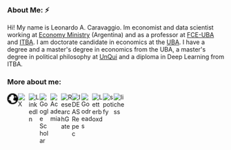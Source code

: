 ### About Me: ⚡
Hi! My name is Leonardo A. Caravaggio. Im economist and data scientist working at [Economy Ministry](https://www.argentina.gob.ar/economia) (Argentina) and as a professor at [FCE-UBA](https://www.economicas.uba.ar/) and [ITBA](https://www.itba.edu.ar/). I am doctorate candidate in economics at the [UBA](https://www.economicas.uba.ar/). I have a degree and a master's degree in economics from the UBA, a master's degree in political philosophy at [UnQui](http://www.unq.edu.ar/) and a diploma in Deep Learning from ITBA. <br />

### More about me:  
[<img align="left" alt="Website"        width="25px" src="https://raw.githubusercontent.com/iconic/open-iconic/master/svg/globe.svg" />][website]
[<img align="left" alt="X"        width="25px" src="https://cdn.jsdelivr.net/npm/simple-icons@9.12.0/icons/x.svg" />][twitter]
[<img align="left" alt="LinkedIn"       width="25px" src="https://cdn.jsdelivr.net/npm/simple-icons@v5.21.1/icons/linkedin.svg" />][linkedin]
[<img align="left" alt="Google Scholar" width="25px" src="https://cdn.jsdelivr.net/npm/simple-icons@v5.21.1/icons/googlescholar.svg" />][googlescholar]
[<img align="left" alt="Academia"       width="25px" src="https://cdn.jsdelivr.net/npm/simple-icons@5.21.1/icons/academia.svg" />][academia]
[<img align="left" alt="ResearchGate"   width="25px" src="https://cdn.jsdelivr.net/npm/simple-icons@5.21.1/icons/researchgate.svg" />][researchgate]
[<img align="left" alt="IDEAS Repec"    width="22px" src="https://static-00.iconduck.com/assets.00/ideas-repec-icon-384x512-glhxd2a7.png" />][ideasrepec]
[<img align="left" alt="Goodreads"      width="25px" src="https://cdn.jsdelivr.net/npm/simple-icons@5.21.1/icons/goodreads.svg" />][goodreads]
[<img align="left" alt="Letterboxd"      width="25px" src="https://cdn.jsdelivr.net/npm/simple-icons@5.21.1/icons/letterboxd.svg" />][letterboxd]
[<img align="left" alt="spotify"      width="25px" src="https://cdn.jsdelivr.net/npm/simple-icons@5.21.1/icons/spotify.svg" />][spotify]
[<img align="left" alt="lichess"      width="25px" src="https://cdn.jsdelivr.net/npm/simple-icons@5.21.1/icons/lichess.svg" />][lichess]

[website]: https://lcaravaggio.github.io/
[twitter]: https://x.com/leocaravaggio
[linkedin]: https://www.linkedin.com/in/leocaravaggio
[googlescholar]: https://scholar.google.com.ar/citations?user=2rituZIAAAAJ&hl=es
[academia]: https://uba.academia.edu/LeonardoCaravaggio
[goodreads]: https://www.goodreads.com/user/show/23829766-leonardo
[researchgate]: https://www.researchgate.net/profile/Leonardo-Caravaggio
[ideasrepec]: https://ideas.repec.org/f/pca1267.html
[letterboxd]: https://letterboxd.com/lcaravaggio/
[spotify]: https://open.spotify.com/user/leocaravaggio
[lichess]: https://lichess.org/@/Lekas

<br />
